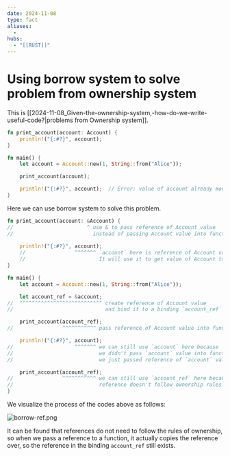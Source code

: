 ```yaml
---
date: 2024-11-08
type: fact
aliases:
  -
hubs:
  - "[[RUST]]"
---
```


# Using borrow system to solve problem from ownership system

This is [[2024-11-08_Given-the-ownership-system,-how-do-we-write-useful-code?|problems from Ownership system]].

```rust
fn print_account(account: Account) {
    println!("{:#?}", account);
}

fn main() {
    let account = Account::new(1, String::from("Alice"));

    print_account(account);

    println!("{:#?}", account);  // Error: value of account already moved
}

```
Here we can use borrow system to solve this problem.

```rust
fn print_account(account: &Account) {
//                        ^ use & to pass reference of Account value
//                          instead of passing Account value into function
    
    println!("{:#?}", account);
    //                ^^^^^^^ `account` here is reference of Account value
    //                        It will use it to get value of Account to print automatically
}

fn main() {
    let account = Account::new(1, String::from("Alice"));

    let account_ref = &account;
//  ^^^^^^^^^^^^^^^^^^^^^^^^^^^ create reference of Account value
//                              and bind it to a binding `account_ref``

    print_account(account_ref);
//                ^^^^^^^^^^^ pass reference of Account value into function

    println!("{:#?}", account);
//                    ^^^^^^^ we can still use `account` here because
//                            we didn't pass `account` value into function
//                            we just passed reference of `account` value into function

    print_account(account_ref);
//                ^^^^^^^^^^^ we can still use `account_ref` here because
//                            reference doesn't follow ownership rules
}

```

We visualize the process of the codes above as follows:

![borrow-ref.png](../assets/imgs/borrow-ref.png)


It can be found that references do not need to follow the rules of ownership, so when we pass a reference to a function, it actually copies the reference over, so the reference in the binding `account_ref` still exists.
